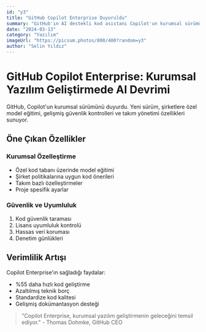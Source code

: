 ```yaml
---
id: "y3"
title: "GitHub Copilot Enterprise Duyuruldu"
summary: "GitHub'ın AI destekli kod asistanı Copilot'un kurumsal sürümü, özel model eğitimi ve gelişmiş güvenlik özellikleriyle geliyor."
date: "2024-03-13"
category: "Yazılım"
imageUrl: "https://picsum.photos/800/400?random=y3"
author: "Selin Yıldız"
---
```


# GitHub Copilot Enterprise: Kurumsal Yazılım Geliştirmede AI Devrimi

GitHub, Copilot'un kurumsal sürümünü duyurdu. Yeni sürüm, şirketlere özel model eğitimi, gelişmiş güvenlik kontrolleri ve takım yönetimi özellikleri sunuyor.

## Öne Çıkan Özellikler

### Kurumsal Özelleştirme
- Özel kod tabanı üzerinde model eğitimi
- Şirket politikalarına uygun kod önerileri
- Takım bazlı özelleştirmeler
- Proje spesifik ayarlar

### Güvenlik ve Uyumluluk
1. Kod güvenlik taraması
2. Lisans uyumluluk kontrolü
3. Hassas veri koruması
4. Denetim günlükleri

## Verimlilik Artışı

Copilot Enterprise'ın sağladığı faydalar:
- %55 daha hızlı kod geliştirme
- Azaltılmış teknik borç
- Standardize kod kalitesi
- Gelişmiş dokümantasyon desteği

> "Copilot Enterprise, kurumsal yazılım geliştirmenin geleceğini temsil ediyor." - Thomas Dohmke, GitHub CEO 